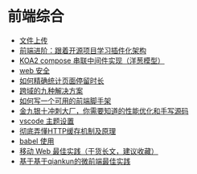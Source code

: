 # 前端综合
- [文件上传](https://juejin.im/post/6844903968338870285)
- [前端进阶：跟着开源项目学习插件化架构](https://juejin.im/post/6844904196689379335)
- [KOA2 compose 串联中间件实现（洋葱模型）](https://juejin.im/post/6844903688985657357)
- [web 安全](https://mp.weixin.qq.com/s/L55ObzF6R-3wY2T03roiUA)
- [如何精确统计页面停留时长](https://mp.weixin.qq.com/s/DTnS0g9Dvqqkz5yOcKkABw)
- [跨域的九种解决方案](https://juejin.im/post/6844904068939251720)
- [如何写一个可用的前端脚手架](https://zhuanlan.zhihu.com/p/105846231)
- [金九银十冲刺大厂，你需要知道的性能优化和手写源码](https://mp.weixin.qq.com/s/QjotYGFFrhXqcObMCvfHWg)
- [vscode 主题设置](https://www.cnblogs.com/garvenc/p/vscode_customize_color_theme.html)
- [彻底弄懂HTTP缓存机制及原理](https://www.cnblogs.com/chenqf/p/6386163.html)
- [babel 使用](https://segmentfault.com/a/1190000019718925)
- [移动 Web 最佳实践（干货长文，建议收藏）](https://mp.weixin.qq.com/s?__biz=MzUxNzk1MjQ0Ng==&mid=2247485155&idx=2&sn=d806aaabd64d84dcbe6b874fc335f77b&chksm=f9910032cee689249834a789d2be70567ce0d7738c5ebdbc21c034e33946dedce531533af170&mpshare=1&scene=1&srcid=&sharer_sharetime=1589458086415&sharer_shareid=c65ddbf569523f44545b22a63301140a&key=2e146f27629d37a383a6d24d1bfdc6b7016174535684d360392f36ce127f131cdcbe1aa7994e56b691f4662a85979ac449cfb30204be09ff7dd3d31ba57402b85724e735a8ea163774378b16181b4c4b&ascene=1&uin=MjA4MDcyMTA0MQ%3D%3D&devicetype=Windows+10+x64&version=62090070&lang=zh_CN&exportkey=A%2B7M64zfp34G5wCzv9daaHE%3D&pass_ticket=4re5LNy3VhatJEfC2FAOuZ1p7j5fC4Lz%2BIws16e517bu2%2BeuEvBK1B8OXj4PrYjZ)
- [基于基于qiankun的微前端最佳实践](https://segmentfault.com/a/1190000022631614?utm_source=weekly&utm_medium=email&utm_campaign=SegmentFault%20%E7%B2%BE%E9%80%89%E6%AF%8F%E5%91%A8%E7%B2%BE%E9%80%89%E4%B8%A8SegmentFault%20%E6%80%9D%E5%90%A6%E5%BC%80%E6%BA%90%E9%A1%B9%E7%9B%AE%E6%94%AF%E6%8C%81%E8%AE%A1%E5%88%92%E5%90%AF%E5%8A%A8%EF%BC%8C%E5%8A%A9%E5%8A%9B%E5%BC%80%E6%BA%90%E9%A1%B9%E7%9B%AE%E8%B5%B7%E9%A3%9E%E4%B8%A8%E5%9F%BA%E4%BA%8E%20qiankun%20%E7%9A%84%E5%BE%AE%E5%89%8D%E7%AB%AF%E6%9C%80%E4%BD%B3%E5%AE%9E%E8%B7%B5%EF%BC%88%E4%B8%87%E5%AD%97%E9%95%BF%E6%96%87%EF%BC%89)
